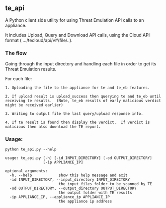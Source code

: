 ## te_api
A Python client side utility for using Threat Emulation API calls to an appliance.

It includes Upload, Query and Download API calls, using the Cloud API format ( …/tecloud/api/v#/file/..).

### The flow
Going through the input directory and handling each file in order to get its Threat Emulation results.

For each file:

    1. Uploading the file to the appliance for te and te_eb features.
    
    2. If upload result is upload_success then querying te and te_eb until receiving te results.  (Note, te_eb results of early malicious verdict might be received earlier)
    
    3. Writing to output file the last query/upload response info.
    
    4. If te result is found then display the verdict.  If verdict is malicious then also download the TE report.
    
    



### Usage:
~~~~
python te_api.py --help

usage: te_api.py [-h] [-id INPUT_DIRECTORY] [-od OUTPUT_DIRECTORY]
                 [-ip APPLIANCE_IP]

optional arguments:
  -h, --help            show this help message and exit
  -id INPUT_DIRECTORY, --input_directory INPUT_DIRECTORY
                        the input files folder to be scanned by TE
  -od OUTPUT_DIRECTORY, --output_directory OUTPUT_DIRECTORY
                        the output folder with TE results
  -ip APPLIANCE_IP, --appliance_ip APPLIANCE_IP
                        the appliance ip address

~~~~
